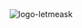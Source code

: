 <div align="center">
  <img src="https://github.com/Rafafaaa/letmeask-rafafa/blob/master/src/assets/images/logo.svg" alt="logo-letmeask" />
</div>
